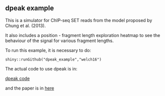 
## dpeak example

This is a simulator for ChIP-seq SET reads from the model proposed by
Chung et al. (2013).

It also includes a position - fragment length exploration heatmap to
see the behaviour of the signal for various fragment lengths.

To run this example, it is necessary to do:

```{r}
shiny::runGithub("dpeak_example","welch16")
```

The actual code to use dpeak is in:

[dpeak code](https://github.com/dongjunchung/dpeak)

and the paper is in [here](http://journals.plos.org/ploscompbiol/article?id=10.1371/journal.pcbi.1003246)



